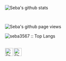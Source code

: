 <p>
  
  
<br>

![Seba's github stats](https://github-readme-stats.vercel.app/api?username=seba3567&show_icons=true&title_color=fff&icon_color=79ff97&text_color=9f9f9f&bg_color=151515)

<br>

![Seba's github page views](https://komarev.com/ghpvc/?username=seba3567)

<p><img src="https://github-readme-stats.vercel.app/api/top-langs/?username=seba3567&langs_count=10&theme=dracula&layout=compact" alt="seba3567 :: Top Langs" /></p>
<br>

<a href="https://t.me/seba3567">
    <img align="left" alt="Shubhamdeep Jha | Twitter" width="26px" src="https://upload.wikimedia.org/wikipedia/commons/thumb/8/82/Telegram_logo.svg/512px-Telegram_logo.svg.png" />
  </a>
  <a href="https://github.com/seba3567/coffe_sponsors">
    <img align="center" alt="Shubhamdeep Jha | Twitter" width="26px" src="https://github.com/TheDudeThatCode/TheDudeThatCode/blob/master/Assets/coin.gif" />
  </a>

<br><br><br><br>
